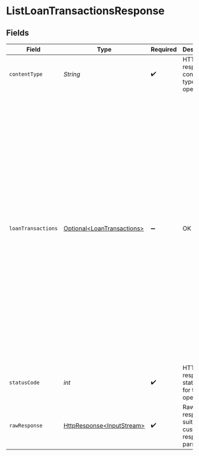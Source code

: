 # ListLoanTransactionsResponse


## Fields

| Field                                                                                                                                                                                                                                                                                                                                                                                                                                                                                                                                                            | Type                                                                                                                                                                                                                                                                                                                                                                                                                                                                                                                                                             | Required                                                                                                                                                                                                                                                                                                                                                                                                                                                                                                                                                         | Description                                                                                                                                                                                                                                                                                                                                                                                                                                                                                                                                                      | Example                                                                                                                                                                                                                                                                                                                                                                                                                                                                                                                                                          |
| ---------------------------------------------------------------------------------------------------------------------------------------------------------------------------------------------------------------------------------------------------------------------------------------------------------------------------------------------------------------------------------------------------------------------------------------------------------------------------------------------------------------------------------------------------------------- | ---------------------------------------------------------------------------------------------------------------------------------------------------------------------------------------------------------------------------------------------------------------------------------------------------------------------------------------------------------------------------------------------------------------------------------------------------------------------------------------------------------------------------------------------------------------- | ---------------------------------------------------------------------------------------------------------------------------------------------------------------------------------------------------------------------------------------------------------------------------------------------------------------------------------------------------------------------------------------------------------------------------------------------------------------------------------------------------------------------------------------------------------------- | ---------------------------------------------------------------------------------------------------------------------------------------------------------------------------------------------------------------------------------------------------------------------------------------------------------------------------------------------------------------------------------------------------------------------------------------------------------------------------------------------------------------------------------------------------------------- | ---------------------------------------------------------------------------------------------------------------------------------------------------------------------------------------------------------------------------------------------------------------------------------------------------------------------------------------------------------------------------------------------------------------------------------------------------------------------------------------------------------------------------------------------------------------- |
| `contentType`                                                                                                                                                                                                                                                                                                                                                                                                                                                                                                                                                    | *String*                                                                                                                                                                                                                                                                                                                                                                                                                                                                                                                                                         | :heavy_check_mark:                                                                                                                                                                                                                                                                                                                                                                                                                                                                                                                                               | HTTP response content type for this operation                                                                                                                                                                                                                                                                                                                                                                                                                                                                                                                    |                                                                                                                                                                                                                                                                                                                                                                                                                                                                                                                                                                  |
| `loanTransactions`                                                                                                                                                                                                                                                                                                                                                                                                                                                                                                                                               | [Optional\<LoanTransactions>](../../models/shared/LoanTransactions.md)                                                                                                                                                                                                                                                                                                                                                                                                                                                                                           | :heavy_minus_sign:                                                                                                                                                                                                                                                                                                                                                                                                                                                                                                                                               | OK                                                                                                                                                                                                                                                                                                                                                                                                                                                                                                                                                               | {<br/>"reportInfo": {<br/>"pageNumber": 1,<br/>"pageSize": 1000,<br/>"totalResults": 1,<br/>"reportName": "AccountingLoanTransactions",<br/>"companyName": "Supermarket store",<br/>"generatedDate": "2022-10-23T00:00:00Z"<br/>},<br/>"reportItems": [<br/>{<br/>"loanRef": {<br/>"id": "332",<br/>"dataConnectionId": "ecd2d6be-5194-40a1-838f-5577a4881aaa",<br/>"type": "chartOfAccount"<br/>},<br/>"itemRef": {<br/>"id": "755488",<br/>"dataConnectionId": "ecd2d6be-5194-40a1-838f-5577a4881aaa",<br/>"type": "journalEntry"<br/>},<br/>"date": "2020-08-02",<br/>"amount": -455,<br/>"transactionType": "Repayment",<br/>"lender": "Barclays Bank"<br/>}<br/>]<br/>} |
| `statusCode`                                                                                                                                                                                                                                                                                                                                                                                                                                                                                                                                                     | *int*                                                                                                                                                                                                                                                                                                                                                                                                                                                                                                                                                            | :heavy_check_mark:                                                                                                                                                                                                                                                                                                                                                                                                                                                                                                                                               | HTTP response status code for this operation                                                                                                                                                                                                                                                                                                                                                                                                                                                                                                                     |                                                                                                                                                                                                                                                                                                                                                                                                                                                                                                                                                                  |
| `rawResponse`                                                                                                                                                                                                                                                                                                                                                                                                                                                                                                                                                    | [HttpResponse\<InputStream>](https://docs.oracle.com/en/java/javase/11/docs/api/java.net.http/java/net/http/HttpResponse.html)                                                                                                                                                                                                                                                                                                                                                                                                                                   | :heavy_check_mark:                                                                                                                                                                                                                                                                                                                                                                                                                                                                                                                                               | Raw HTTP response; suitable for custom response parsing                                                                                                                                                                                                                                                                                                                                                                                                                                                                                                          |                                                                                                                                                                                                                                                                                                                                                                                                                                                                                                                                                                  |